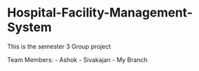 # Hospital-Facility-Management-System

This is the semester 3 Group project

Team Members: - Ashok
              - Sivakajan - My Branch
